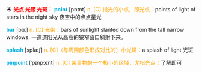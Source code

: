 ☀ <font color="red">**光点 光带 光斑：**</font>
<font color="sky blue">**point**</font> [pɒɪnt] 
<font color="orange">n. [C] 指光的小点，即光点：</font>points of light of stars in the night sky 夜空中的点点星光

<font color="sky blue">**bar**</font> [bɑː] 
<font color="orange">n. [C] 光带：</font>bars of sunlight slanted down from the tall narrow windows. 一道道阳光从高高的狭窄窗口斜射下来。
           
<font color="sky blue">**splash**</font> [splæʃ]
<font color="orange">n. [C]（与周围颜色形成对比的）小光斑：</font>a splash of light 光斑
           
<font color="sky blue">**pinpoint**</font> [ˈpɪnpɔɪnt]
<font color="orange">n. [C] 某事物的一个极小的区域，尤指光点：</font>了解即可
